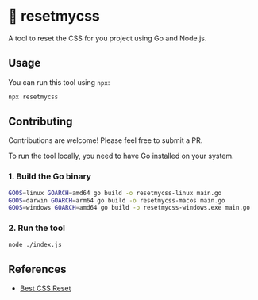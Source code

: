 # 🎨 resetmycss

A tool to reset the CSS for you project using Go and Node.js.

## Usage

You can run this tool using `npx`:

```bash
npx resetmycss
```

## Contributing

Contributions are welcome! Please feel free to submit a PR.

To run the tool locally, you need to have Go installed on your system.

### 1. Build the Go binary

```bash
GOOS=linux GOARCH=amd64 go build -o resetmycss-linux main.go
GOOS=darwin GOARCH=arm64 go build -o resetmycss-macos main.go
GOOS=windows GOARCH=amd64 go build -o resetmycss-windows.exe main.go
```

### 2. Run the tool

```bash
node ./index.js
```

## References

- [Best CSS Reset](https://github.com/Lazzzer00/Best-CSS-Reset-2024)
